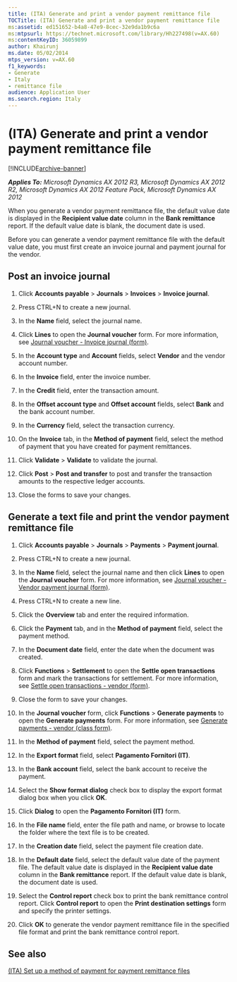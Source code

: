 ```yaml
---
title: (ITA) Generate and print a vendor payment remittance file
TOCTitle: (ITA) Generate and print a vendor payment remittance file
ms:assetid: ed151652-b4a8-47e9-8cec-32e9da1b9c6a
ms:mtpsurl: https://technet.microsoft.com/library/Hh227498(v=AX.60)
ms:contentKeyID: 36059899
author: Khairunj
ms.date: 05/02/2014
mtps_version: v=AX.60
f1_keywords:
- Generate
- Italy
- remittance file
audience: Application User
ms.search.region: Italy
---
```


# (ITA) Generate and print a vendor payment remittance file 


[!INCLUDE[archive-banner](includes/archive-banner.md)]


_**Applies To:** Microsoft Dynamics AX 2012 R3, Microsoft Dynamics AX 2012 R2, Microsoft Dynamics AX 2012 Feature Pack, Microsoft Dynamics AX 2012_

When you generate a vendor payment remittance file, the default value date is displayed in the **Recipient value date** column in the **Bank remittance** report. If the default value date is blank, the document date is used.

Before you can generate a vendor payment remittance file with the default value date, you must first create an invoice journal and payment journal for the vendor.

## Post an invoice journal

1.  Click **Accounts payable** \> **Journals** \> **Invoices** \> **Invoice journal**.

2.  Press CTRL+N to create a new journal.

3.  In the **Name** field, select the journal name.

4.  Click **Lines** to open the **Journal voucher** form. For more information, see [Journal voucher - Invoice journal (form)](https://technet.microsoft.com/library/aa616218\(v=ax.60\)).

5.  In the **Account type** and **Account** fields, select **Vendor** and the vendor account number.

6.  In the **Invoice** field, enter the invoice number.

7.  In the **Credit** field, enter the transaction amount.

8.  In the **Offset account type** and **Offset account** fields, select **Bank** and the bank account number.

9.  In the **Currency** field, select the transaction currency.

10. On the **Invoice** tab, in the **Method of payment** field, select the method of payment that you have created for payment remittances.

11. Click **Validate** \> **Validate** to validate the journal.

12. Click **Post** \> **Post and transfer** to post and transfer the transaction amounts to the respective ledger accounts.

13. Close the forms to save your changes.

## Generate a text file and print the vendor payment remittance file

1.  Click **Accounts payable** \> **Journals** \> **Payments** \> **Payment journal**.

2.  Press CTRL+N to create a new journal.

3.  In the **Name** field, select the journal name and then click **Lines** to open the **Journal voucher** form. For more information, see [Journal voucher - Vendor payment journal (form)](https://technet.microsoft.com/library/aa599011\(v=ax.60\)).

4.  Press CTRL+N to create a new line.

5.  Click the **Overview** tab and enter the required information.

6.  Click the **Payment** tab, and in the **Method of payment** field, select the payment method.

7.  In the **Document date** field, enter the date when the document was created.

8.  Click **Functions** \> **Settlement** to open the **Settle open transactions** form and mark the transactions for settlement. For more information, see [Settle open transactions - vendor (form)](https://technet.microsoft.com/library/aa619609\(v=ax.60\)).

9.  Close the form to save your changes.

10. In the **Journal voucher** form, click **Functions** \> **Generate payments** to open the **Generate payments** form. For more information, see [Generate payments - vendor (class form)](https://technet.microsoft.com/library/aa586980\(v=ax.60\)).

11. In the **Method of payment** field, select the payment method.

12. In the **Export format** field, select **Pagamento Fornitori (IT)**.

13. In the **Bank account** field, select the bank account to receive the payment.

14. Select the **Show format dialog** check box to display the export format dialog box when you click **OK**.

15. Click **Dialog** to open the **Pagamento Fornitori (IT)** form.

16. In the **File name** field, enter the file path and name, or browse to locate the folder where the text file is to be created.

17. In the **Creation date** field, select the payment file creation date.

18. In the **Default date** field, select the default value date of the payment file. The default value date is displayed in the **Recipient value date** column in the **Bank remittance** report. If the default value date is blank, the document date is used.

19. Select the **Control report** check box to print the bank remittance control report. Click **Control report** to open the **Print destination settings** form and specify the printer settings.

20. Click **OK** to generate the vendor payment remittance file in the specified file format and print the bank remittance control report.

## See also

[(ITA) Set up a method of payment for payment remittance files](ita-set-up-a-method-of-payment-for-payment-remittance-files.md)

  


